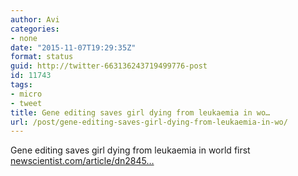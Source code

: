 ```yaml
---
author: Avi
categories:
- none
date: "2015-11-07T19:29:35Z"
format: status
guid: http://twitter-663136243719499776-post
id: 11743
tags:
- micro
- tweet
title: Gene editing saves girl dying from leukaemia in wo…
url: /post/gene-editing-saves-girl-dying-from-leukaemia-in-wo/
---
```

Gene editing saves girl dying from leukaemia in world first [newscientist.com/article/dn2845…](https://www.newscientist.com/article/dn28454-gene-editing-saves-life-of-girl-dying-from-leukaemia-in-world-first/)